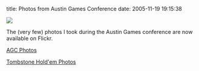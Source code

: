 title: Photos from Austin Games Conference
date: 2005-11-19 19:15:38

[![][1]][2]

The (very few) photos I took during the Austin Games conference are now available on Flickr.

[AGC Photos][3]

[Tombstone Hold'em Photos][4]

   [1]: http://images.nonpolynomial.com/nonpolynomial.com/blog/2005-11-19-photos-from-austin-games-conference/agc.jpg
   [2]: http://www.gameconference.com
   [3]: http://www.flickr.com/photos/80226255@N00/sets/1401410/
   [4]: http://www.flickr.com/photos/80226255@N00/sets/1401450/

